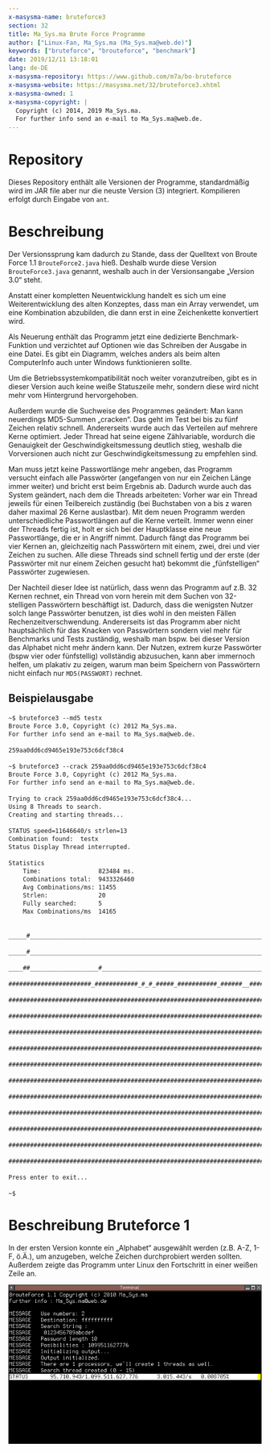```yaml
---
x-masysma-name: bruteforce3
section: 32
title: Ma_Sys.ma Brute Force Programme
author: ["Linux-Fan, Ma_Sys.ma (Ma_Sys.ma@web.de)"]
keywords: ["bruteforce", "brouteforce", "benchmark"]
date: 2019/12/11 13:18:01
lang: de-DE
x-masysma-repository: https://www.github.com/m7a/bo-bruteforce
x-masysma-website: https://masysma.net/32/bruteforce3.xhtml
x-masysma-owned: 1
x-masysma-copyright: |
  Copyright (c) 2014, 2019 Ma_Sys.ma.
  For further info send an e-mail to Ma_Sys.ma@web.de.
---
```

Repository
==========

Dieses Repository enthält alle Versionen der Programme, standardmäßig wird im
JAR file aber nur die neuste Version (3) integriert. Kompilieren erfolgt durch
Eingabe von `ant`.

Beschreibung
============

Der Versionssprung kam dadurch zu Stande, dass der Quelltext von Broute Force
1.1 `BrouteForce2.java` hieß. Deshalb wurde diese Version `BrouteForce3.java`
genannt, weshalb auch in der Versionsangabe „Version 3.0“ steht.

Anstatt einer kompletten Neuentwicklung handelt es sich um eine
Weiterentwicklung des alten Konzeptes, dass man ein Array verwendet, um eine
Kombination abzubilden, die dann erst in eine Zeichenkette konvertiert wird.

Als Neuerung enthält das Programm jetzt eine dedizierte Benchmark-Funktion und
verzichtet auf Optionen wie das Schreiben der Ausgabe in eine Datei. Es
gibt ein Diagramm, welches anders als beim alten ComputerInfo auch unter Windows
funktionieren sollte.

Um die Betriebssystemkompatibilität noch weiter voranzutreiben, gibt es in
dieser Version auch keine weiße Statuszeile mehr, sondern diese wird nicht mehr
vom Hintergrund hervorgehoben.

Außerdem wurde die Suchweise des Programmes geändert: Man kann neuerdings
MD5-Summen „cracken“. Das geht im Test bei bis zu fünf Zeichen relativ schnell.
Andererseits wurde auch das Verteilen auf mehrere Kerne optimiert.
Jeder Thread hat seine eigene Zählvariable, wordurch die Genauigkeit der
Geschwindigkeitsmessung deutlich stieg, weshalb die Vorversionen auch nicht zur
Geschwindigkeitsmessung zu empfehlen sind.

Man muss jetzt keine Passwortlänge mehr angeben, das Programm versucht
einfach alle Passwörter (angefangen von nur ein Zeichen Länge immer weiter)
und bricht erst beim Ergebnis ab. Dadurch wurde auch das System geändert,
nach dem die Threads arbeiteten: Vorher war ein Thread jeweils für einen
Teilbereich zuständig (bei Buchstaben von a bis z waren daher maximal 26 Kerne
auslastbar). Mit dem neuen Programm werden unterschiedliche Passwortlängen auf
die Kerne verteilt. Immer wenn einer der Threads fertig ist, holt er sich
bei der Hauptklasse eine neue Passwortlänge, die er in Angriff nimmt.
Dadurch fängt das Programm bei vier Kernen an, gleichzeitig nach Passwörtern mit
einem, zwei, drei und vier Zeichen zu suchen. Alle diese Threads sind schnell
fertig und der erste (der Passwörter mit nur einem Zeichen gesucht hat) bekommt
die „fünfstelligen“ Passwörter zugewiesen.

Der Nachteil dieser Idee ist natürlich, dass wenn das Programm auf z.B. 32
Kernen rechnet, ein Thread von vorn herein mit dem Suchen von 32-stelligen
Passwörtern beschäftigt ist. Dadurch, dass die wenigsten Nutzer solch lange
Passwörter benutzen, ist dies wohl in den meisten Fällen
Rechenzeitverschwendung. Andererseits ist das Programm aber nicht hauptsächlich
für das Knacken von Passwörtern sondern viel mehr für Benchmarks und Tests
zuständig, weshalb man bspw. bei dieser Version das Alphabet nicht mehr ändern
kann. Der Nutzen, extrem kurze Passwörter (bspw vier oder fünfstellig)
vollständig abzusuchen, kann aber immernoch helfen, um plakativ zu
zeigen, warum man beim Speichern von Passwörtern nicht einfach nur
`MD5(PASSWORT)` rechnet.

## Beispielausgabe

	~$ bruteforce3 --md5 testx
	Broute Force 3.0, Copyright (c) 2012 Ma_Sys.ma.
	For further info send an e-mail to Ma_Sys.ma@web.de.
	
	259aa0dd6cd9465e193e753c6dcf38c4
	
	~$ bruteforce3 --crack 259aa0dd6cd9465e193e753c6dcf38c4
	Broute Force 3.0, Copyright (c) 2012 Ma_Sys.ma.
	For further info send an e-mail to Ma_Sys.ma@web.de.
	
	Trying to crack 259aa0dd6cd9465e193e753c6dcf38c4...
	Using 8 Threads to search.
	Creating and starting threads...
	
	STATUS speed=11646640/s strlen=13
	Combination found:  testx
	Status Display Thread interrupted.
	
	Statistics
		Time:                823484 ms.
		Combinations total:  9433326460
		Avg Combinations/ms: 11455
		Strlen:              20
		Fully searched:      5
		Max Combinations/ms  14165
	
	 _____#________________________________________________________________________
	 _____#________________________________________________________________________
	 ____##___________________#____________________________________________________
	 #######################_############_#_#_#####_###########_######__###########
	 ##############################################################################
	 ##############################################################################
	 ##############################################################################
	 ##############################################################################
	 ##############################################################################
	 ##############################################################################
	 ##############################################################################
	 ##############################################################################
	 ##############################################################################
	 ##############################################################################
	 ##############################################################################
	
	Press enter to exit...
	
	~$

Beschreibung Bruteforce 1
=========================

In der ersten Version konnte ein „Alphabet“ ausgewählt werden (z.B. A-Z,
1-F, ö.Ä.), um anzugeben, welche Zeichen durchprobiert werden sollten.
Außerdem zeigte das Programm unter Linux den Fortschritt in einer weißen Zeile
an.

![Brute Force 1 unter Linux](bruteforce3_att/screenshot.png)
